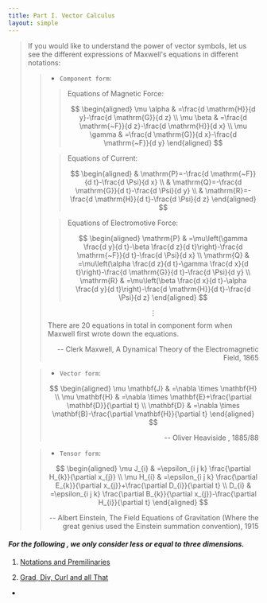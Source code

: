 ```yaml
---
title: Part I. Vector Calculus
layout: simple
---
```


> If you would like to understand the power of vector symbols, let us see the different expressions of Maxwell's equations in different notations:
>
>> - `Component form`:
>>
>>>  Equations of Magnetic Force:
>>> 
>>>  $$
\begin{aligned}
\mu \alpha & =\frac{d \mathrm{H}}{d y}-\frac{d \mathrm{G}}{d z} \\
\mu \beta & =\frac{d \mathrm{~F}}{d z}-\frac{d \mathrm{H}}{d x} \\
\mu \gamma & =\frac{d \mathrm{G}}{d x}-\frac{d \mathrm{~F}}{d y}
\end{aligned}
$$
>>
>>> Equations of Current:
>>> 
>>> $$
\begin{aligned}
& \mathrm{P}=-\frac{d \mathrm{~F}}{d t}-\frac{d \Psi}{d x} \\
& \mathrm{Q}=-\frac{d \mathrm{G}}{d t}-\frac{d \Psi}{d y} \\
& \mathrm{R}=-\frac{d \mathrm{H}}{d t}-\frac{d \Psi}{d z}
\end{aligned}
$$
>>
>>> Equations of Electromotive Force:
>>> 
>>> $$
\begin{aligned}
\mathrm{P} & =\mu\left(\gamma \frac{d y}{d t}-\beta \frac{d z}{d t}\right)-\frac{d \mathrm{~F}}{d t}-\frac{d \Psi}{d x} \\
\mathrm{Q} & =\mu\left(\alpha \frac{d z}{d t}-\gamma \frac{d x}{d t}\right)-\frac{d \mathrm{G}}{d t}-\frac{d \Psi}{d y} \\
\mathrm{R} & =\mu\left(\beta \frac{d x}{d t}-\alpha \frac{d y}{d t}\right)-\frac{d \mathrm{H}}{d t}-\frac{d \Psi}{d z}
\end{aligned}
$$
>>
>> $$\vdots$$
>> There are 20 equations in total in component form when Maxwell first wrote down the equations.
>>
>><p align="right">-- Clerk Maxwell, A Dynamical Theory of the Electromagnetic Field, 1865</p>
>
>> - `Vector form`:
>>
>> $$
\begin{aligned}
\mu \mathbf{J} & =\nabla \times \mathbf{H} \\
\mu \mathbf{H} & =\nabla \times \mathbf{E}+\frac{\partial \mathbf{D}}{\partial t} \\
\mathbf{D} & =\nabla \times \mathbf{B}-\frac{\partial \mathbf{H}}{\partial t}
\end{aligned}
$$
>>
>><p align="right">-- Oliver Heaviside , 1885/88</p>
> 
>> - `Tensor form`:
>>
>> $$
\begin{aligned}
\mu J_{i} & =\epsilon_{i j k} \frac{\partial H_{k}}{\partial x_{j}} \\
\mu H_{i} & =\epsilon_{i j k} \frac{\partial E_{k}}{\partial x_{j}}+\frac{\partial D_{i}}{\partial t} \\
D_{i} & =\epsilon_{i j k} \frac{\partial B_{k}}{\partial x_{j}}-\frac{\partial H_{i}}{\partial t}
\end{aligned}
$$
>>
>><p align="right"> -- Albert Einstein, The Field Equations of Gravitation (Where the great genius used the Einstein summation convention), 1915</p>

#### *For the following , we only consider less or equal to three dimensions.*

1. [Notations and Premilinaries](/study/Imperial_mathematics/year_2/Multivariable_Calculus_and_Differential_Equations/Part_I_Vector_Calculus/1_Notations_and_premilinaries)

2. [Grad, Div, Curl and all That](/study/Imperial_mathematics/year_2/Multivariable_Calculus_and_Differential_Equations/Part_I_Vector_Calculus/2_Div_Grad_Curl_and_all_That)
   



- 